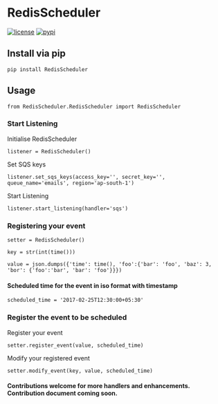 # RedisScheduler

[![license](https://img.shields.io/github/license/anistark/redis-scheduler.svg)](https://github.com/anistark/redis-scheduler/blob/master/LICENSE) [![pypi](https://img.shields.io/pypi/v/RedisScheduler.svg)](https://pypi.python.org/pypi/RedisScheduler)


## Install via pip

```
pip install RedisScheduler
```

## Usage

```
from RedisScheduler.RedisScheduler import RedisScheduler
```

### Start Listening


Initialise RedisScheduler

```
listener = RedisScheduler()
```

Set SQS keys

```
listener.set_sqs_keys(access_key='', secret_key='', queue_name='emails', region='ap-south-1')
```

Start Listening

```
listener.start_listening(handler='sqs')
```


### Registering your event

```
setter = RedisScheduler()
```

```
key = str(int(time()))
```

```
value = json.dumps({'time': time(), 'foo':{'bar': 'foo', 'baz': 3, 'bor': {'foo':'bar', 'bar': 'foo'}}})
```

#### Scheduled time for the event in iso format with timestamp

```
scheduled_time = '2017-02-25T12:30:00+05:30'
```

### Register the event to be scheduled

Register your event

```
setter.register_event(value, scheduled_time)
```

Modify your registered event

```
setter.modify_event(key, value, scheduled_time)
```


#### Contributions welcome for more handlers and enhancements. Contribution document coming soon.


